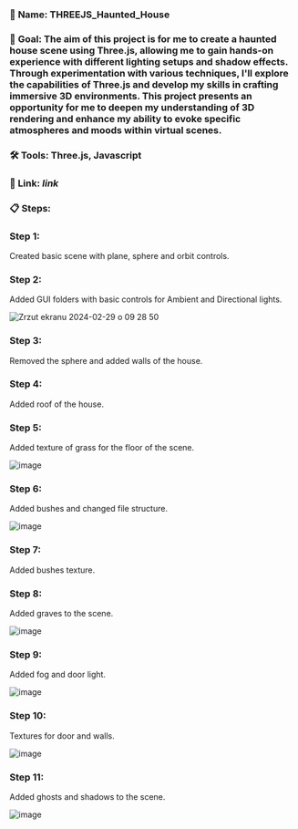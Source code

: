 ### 📁 **Name**: THREEJS_Haunted_House

### 🎯 **Goal**: The aim of this project is for me to create a haunted house scene using Three.js, allowing me to gain hands-on experience with different lighting setups and shadow effects. Through experimentation with various techniques, I'll explore the capabilities of Three.js and develop my skills in crafting immersive 3D environments. This project presents an opportunity for me to deepen my understanding of 3D rendering and enhance my ability to evoke specific atmospheres and moods within virtual scenes.

### 🛠️ **Tools**: Three.js, Javascript

### 🔗 Link: _link_

### 📋 **Steps**:

### **Step 1**:

Created basic scene with plane, sphere and orbit controls.

### **Step 2**:

Added GUI folders with basic controls for Ambient and Directional lights.

![Zrzut ekranu 2024-02-29 o 09 28 50](https://github.com/Kacper-Lechicki/THREEJS_Haunted_House/assets/160114199/ef8878fd-24d3-446b-a61f-a201ae9d35d7)

### **Step 3**:

Removed the sphere and added walls of the house.

### **Step 4**:

Added roof of the house.

### **Step 5**:

Added texture of grass for the floor of the scene.

![image](https://github.com/Kacper-Lechicki/THREEJS_Haunted_House/assets/160114199/a58139cc-80bd-440c-9a57-91d042d6fbdc)

### **Step 6**:

Added bushes and changed file structure.

![image](https://github.com/Kacper-Lechicki/THREEJS_Haunted_House/assets/160114199/36646a8b-95c6-4230-94f6-cb4adb343e61)

### **Step 7**:

Added bushes texture.

### **Step 8**:

Added graves to the scene.

![image](https://github.com/Kacper-Lechicki/THREEJS_Haunted_House/assets/160114199/0ff01512-749e-4160-a285-d7fe96b50600)

### **Step 9**:

Added fog and door light.

![image](https://github.com/Kacper-Lechicki/THREEJS_Haunted_House/assets/160114199/258f2b33-ff60-4a3a-8ee2-144b6d7daa4e)

### **Step 10**:

Textures for door and walls.

![image](https://github.com/Kacper-Lechicki/THREEJS_Haunted_House/assets/160114199/ae6420f9-790f-4856-abc9-5339501bd02b)

### **Step 11**:

Added ghosts and shadows to the scene.

![image](https://github.com/Kacper-Lechicki/THREEJS_Haunted_House/assets/160114199/a3540581-4e1b-4dad-adce-75d64a84d323)

